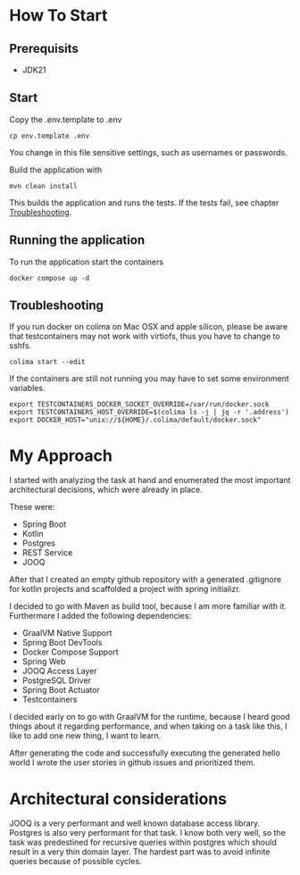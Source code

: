 # How To Start

## Prerequisits

- JDK21

## Start

Copy the .env.template to .env

    cp env.template .env

You change in this file sensitive settings, such as usernames or passwords.

Build the application with 

    mvn clean install

This builds the application and runs the tests. If the tests fail, see chapter [Troubleshooting](#troubleshooting).

## Running the application

To run the application start the containers

    docker compose up -d

## Troubleshooting

If you run docker on colima on Mac OSX and apple silicon, please be aware that testcontainers
may not work with virtiofs, thus you have to change to sshfs.

    colima start --edit

If the containers are still not running you may have to set some environment variables.

    export TESTCONTAINERS_DOCKER_SOCKET_OVERRIDE=/var/run/docker.sock
    export TESTCONTAINERS_HOST_OVERRIDE=$(colima ls -j | jq -r '.address')
    export DOCKER_HOST="unix://${HOME}/.colima/default/docker.sock"

# My Approach

I started with analyzing the task at hand and enumerated the most important
architectural decisions, which were already in place.

These were:

- Spring Boot
- Kotlin
- Postgres
- REST Service
- JOOQ

After that I created an empty github repository with a generated
.gitignore for kotlin projects and scaffolded a project with spring
initializr.

I decided to go with Maven as build tool, because I am more familiar
with it.
Furthermore I added the following dependencies:

- GraalVM Native Support
- Spring Boot DevTools
- Docker Compose Support
- Spring Web
- JOOQ Access Layer
- PostgreSQL Driver
- Spring Boot Actuator 
- Testcontainers

I decided early on to go with GraalVM for the runtime, because I heard good things about
it regarding performance, and when taking on a task like this, I like
to add one new thing, I want to learn.

After generating the code and successfully executing the generated hello world I wrote the user stories
in github issues and prioritized them.

# Architectural considerations

JOOQ is a very performant and well known database access library. Postgres is also very performant for that
task. I know both very well, so the task was predestined for recursive queries within postgres which should
result in a very thin domain layer.
The hardest part was to avoid infinite queries because of possible cycles.